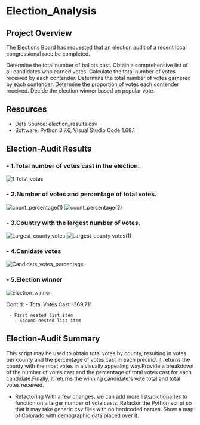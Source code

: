 # Election_Analysis

## Project Overview
The Elections Board has requested that an election audit of a recent local congressional race be completed.

Determine the total number of ballots cast.
Obtain a comprehensive list of all candidates who earned votes.
Calculate the total number of votes received by each contender.
Determine the total number of votes garnered by each contender.
Determine the proportion of votes each contender received.
Decide the election winner based on popular vote.

## Resources

- Data Source: election_results.csv
- Software: Python 3.7.6, Visual Studio Code 1.68.1

## Election-Audit Results

### - 1.Total number of votes cast in the election.

![1  Total_votes](https://user-images.githubusercontent.com/105666905/176813976-3e7d2446-b998-48ee-ba23-99d5920e9c4e.png)

### - 2.Number of votes and percentage of total votes.

![count_percentage(1)](https://user-images.githubusercontent.com/105666905/176814507-6417e702-4a7e-45f6-a1cf-588ffdf3a2d3.png)
![count_percentage(2)](https://user-images.githubusercontent.com/105666905/176814519-998d25a8-81f1-4a51-8893-a1fed1432f51.png)

### - 3.Country with the largest number of votes.

![Largest_county_votes](https://user-images.githubusercontent.com/105666905/176815774-69a7c45f-c066-45ec-9b80-2e0c432c8dff.png)
![Largest_county_votes(1)](https://user-images.githubusercontent.com/105666905/176815782-7bb2e056-bfd1-4d51-af74-7f9f6cc204fa.png)

### - 4.Canidate votes

![Candidate_votes_percentage](https://user-images.githubusercontent.com/105666905/176815448-1a90d00a-63d6-4b68-a114-6bec6abd22fb.png)

### - 5.Election winner

![Election_winner](https://user-images.githubusercontent.com/105666905/176817550-b87b0138-6a4f-40d6-a8c7-894fbc98ca57.png)

Cont'd:
     - Total Votes Cast
       -369,711

     - First nested list item
       - Second nested list item


## Election-Audit Summary

This script may be used to obtain total votes by county, resulting in votes per county and the percentage of votes cast in each precinct.It returns the county with the most votes in a visually appealing way.Provide a breakdown of the number of votes cast and the percentage of total votes cast for each candidate.Finally, it returns the winning candidate's vote total and total votes received.

- Refactoring 
With a few changes, we can add more lists/dictionaries to function on a larger number of vote casts. Refactor the Python script so that it may take generic csv files with no hardcoded names. Show a map of Colorado with demographic data placed over it.


